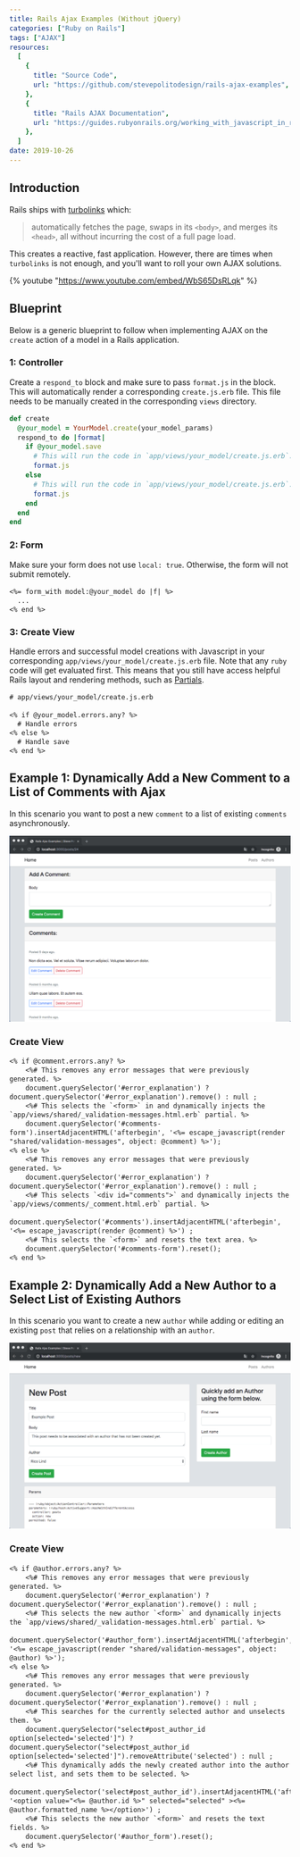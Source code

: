 ```yaml
---
title: Rails Ajax Examples (Without jQuery)
categories: ["Ruby on Rails"]
tags: ["AJAX"]
resources:
  [
    {
      title: "Source Code",
      url: "https://github.com/stevepolitodesign/rails-ajax-examples",
    },
    {
      title: "Rails AJAX Documentation",
      url: "https://guides.rubyonrails.org/working_with_javascript_in_rails.html#a-simple-example",
    },
  ]
date: 2019-10-26
---
```


## Introduction

Rails ships with [turbolinks](https://github.com/turbolinks/turbolinks) which:

> automatically fetches the page, swaps in its `<body>`, and merges its `<head>`, all without incurring the cost of a full page load.

This creates a reactive, fast application. However, there are times when `turbolinks` is not enough, and you'll want to roll your own AJAX solutions.

{% youtube "https://www.youtube.com/embed/WbS65DsRLqk" %}

## Blueprint

Below is a generic blueprint to follow when implementing AJAX on the `create` action of a model in a Rails application.

### 1: Controller

Create a `respond_to` block and make sure to pass `format.js` in the block. This will automatically render a corresponding `create.js.erb` file. This file needs to be manually created in the corresponding `views` directory.

```ruby
def create
  @your_model = YourModel.create(your_model_params)
  respond_to do |format|
    if @your_model.save
      # This will run the code in `app/views/your_model/create.js.erb`.
      format.js
    else
      # This will run the code in `app/views/your_model/create.js.erb`.
      format.js
    end
  end
end
```

### 2: Form

Make sure your form does not use `local: true`. Otherwise, the form will not submit remotely.

```erb
<%= form_with model:@your_model do |f| %>
  ...
<% end %>
```

### 3: Create View

Handle errors and successful model creations with Javascript in your corresponding `app/views/your_model/create.js.erb` file. Note that any `ruby` code will get evaluated first. This means that you still have access helpful Rails layout and rendering methods, such as [Partials](https://guides.rubyonrails.org/layouts_and_rendering.html#using-partials).

```erb
# app/views/your_model/create.js.erb

<% if @your_model.errors.any? %>
  # Handle errors
<% else %>
  # Handle save
<% end %>
```

## Example 1: Dynamically Add a New Comment to a List of Comments with Ajax

In this scenario you want to post a new `comment` to a list of existing `comments` asynchronously.

![Add a comment via AJAX](/assets/images/posts/rails-ajax-examples/adding_a_comment_via_ajax.gif)

### Create View

```erb
<% if @comment.errors.any? %>
    <%# This removes any error messages that were previously generated. %>
    document.querySelector('#error_explanation') ? document.querySelector('#error_explanation').remove() : null ;
    <%# This selects the `<form>` in and dynamically injects the `app/views/shared/_validation-messages.html.erb` partial. %>
    document.querySelector('#comments-form').insertAdjacentHTML('afterbegin', '<%= escape_javascript(render "shared/validation-messages", object: @comment) %>');
<% else %>
    <%# This removes any error messages that were previously generated. %>
    document.querySelector('#error_explanation') ? document.querySelector('#error_explanation').remove() : null ;
    <%# This selects `<div id="comments">` and dynamically injects the `app/views/comments/_comment.html.erb` partial. %>
    document.querySelector('#comments').insertAdjacentHTML('afterbegin', '<%= escape_javascript(render @comment) %>') ;
    <%# This selects the `<form>` and resets the text area. %>
    document.querySelector('#comments-form').reset();
<% end %>
```

## Example 2: Dynamically Add a New Author to a Select List of Existing Authors

In this scenario you want to create a new `author` while adding or editing an existing `post` that relies on a relationship with an `author`.

![Add an author via AJAX](/assets/images/posts/rails-ajax-examples/adding_an_author_via_ajax.gif)

### Create View

```erb
<% if @author.errors.any? %>
    <%# This removes any error messages that were previously generated. %>
    document.querySelector('#error_explanation') ? document.querySelector('#error_explanation').remove() : null ;
    <%# This selects the new author `<form>` and dynamically injects the `app/views/shared/_validation-messages.html.erb` partial. %>
    document.querySelector('#author_form').insertAdjacentHTML('afterbegin', '<%= escape_javascript(render "shared/validation-messages", object: @author) %>');
<% else %>
    <%# This removes any error messages that were previously generated. %>
    document.querySelector('#error_explanation') ? document.querySelector('#error_explanation').remove() : null ;
    <%# This searches for the currently selected author and unselects them. %>
    document.querySelector("select#post_author_id option[selected='selected']") ? document.querySelector("select#post_author_id option[selected='selected']").removeAttribute('selected') : null ;
    <%# This dynamically adds the newly created author into the author select list, and sets them to be selected. %>
    document.querySelector('select#post_author_id').insertAdjacentHTML('afterbegin', '<option value="<%= @author.id %>" selected="selected" ><%= @author.formatted_name %></option>') ;
    <%# This selects the new author `<form>` and resets the text fields. %>
    document.querySelector('#author_form').reset();
<% end %>
```
